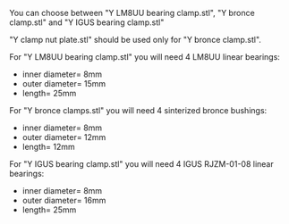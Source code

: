 You can choose between "Y LM8UU bearing clamp.stl", "Y bronce clamp.stl" and "Y IGUS bearing clamp.stl"

"Y clamp nut plate.stl" should be used only for "Y bronce clamp.stl".

For "Y LM8UU bearing clamp.stl" you will need 4 LM8UU linear bearings:
- inner diameter= 8mm
- outer diameter= 15mm
- length= 25mm

For "Y bronce clamps.stl" you will need 4 sinterized bronce bushings:
- inner diameter= 8mm
- outer diameter= 12mm
- length= 12mm

For "Y IGUS bearing clamp.stl" you will need 4 IGUS RJZM-01-08 linear bearings:
- inner diameter= 8mm
- outer diameter= 16mm
- length= 25mm
